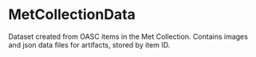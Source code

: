 # MetCollectionData
 Dataset created from OASC items in the Met Collection. Contains images and json data files for artifacts, stored by item ID.
